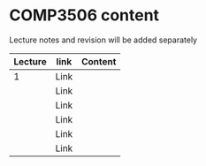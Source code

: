 # COMP3506 content

Lecture notes and revision will be added separately

| Lecture | link | Content |
| ------- | ---- | --------|
|   1     | Link |         |
|         | Link |         |
|         | Link |         |
|         | Link |         |
|         | Link |         |
|         | Link |         |
